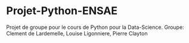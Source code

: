 # Projet-Python-ENSAE
Projet de groupe pour le cours de Python pour la Data-Science. Groupe: Clement de Lardemelle, Louise Ligonniere, Pierre Clayton
